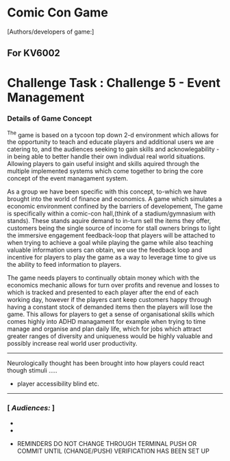 ﻿# Comic Con Game
 [Authors/developers of game:]

## For KV6002 

# Challenge Task : Challenge 5 - Event Management

### **Details of Game Concept**

<sup>The</sup> game is based on a tycoon top down 2-d environment which allows for the opportunity to teach and educate players and additional users we are catering to, and the audiences seeking to gain skills and acknowlegability - in being able to better handle their own indivdual real world situations. Allowing players to gain useful insight and skills aquired through the multiple implemented systems which come together to bring the core concept of the event managament system.

As a group we have been specific with this concept, to-which we have brought into the world of finance and economics. A game which simulates a economic environment confined by the barriers of developement, The game is specifically within a comic-con hall,(think of a stadium/gymnasium with stands). These stands aquire demand to in-turn sell the items they offer, customers being the single source of income for stall owners brings to light the immersive engagement feedback-loop that players will be attached to when trying to achieve a goal while playing the game while also teaching valuable information users can obtain, we use the feedback loop and incentive for players to play the game as a way to leverage time to give us the ability to feed information to players. 

The game needs players to continually obtain money which with the economics mechanic allows for turn over profits and revenue and losses to which is tracked and presented to each player after the end of each working day, however if the players cant keep customers happy through having a constant stock of demanded items then the players will lose the game. This allows for players to get a sense of organisational skills which comes highly into ADHD managament for example when trying to time manage and organise and plan daily life, which for jobs which attract greater ranges of diversity and uniqueness would be highly valuable and possibly increase real world user productivity. 

---
Neurologically thought has been brought into how players could react though stimuli ..... 

- player accessibility blind etc. 

-----


### [ _Audiences:_ ] 

-
-


- REMINDERS DO NOT CHANGE THROUGH TERMINAL PUSH OR COMMIT UNTIL (CHANGE/PUSH) VERIFICATION HAS BEEN SET UP 
